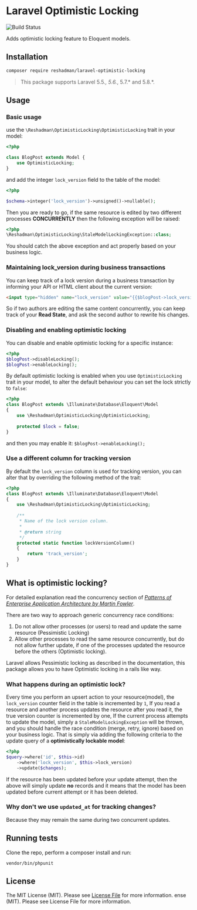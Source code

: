# Laravel Optimistic Locking
![Build Status](http://img.shields.io/travis/reshadman/laravel-optimistic-locking/master.png?style=flat-square)

Adds optimistic locking feature to Eloquent models.

## Installation 
```bash
composer require reshadman/laravel-optimistic-locking
```

> This package supports Laravel 5.5.*,  5.6.*, 5.7.* and 5.8.*.

## Usage

### Basic usage
use the `\Reshadman\OptimisticLocking\OptimisticLocking` trait
in your model:

```php
<?php

class BlogPost extends Model {
    use OptimisticLocking;
}
```

and add the integer `lock_version` field to the table of the model:
```php
<?php

$schema->integer('lock_version')->unsigned()->nullable();
```

Then you are ready to go, if the same resource is edited by two 
different processes **CONCURRENTLY** then the following exception
will be raised:

```php
<?php
\Reshadman\OptimisticLocking\StaleModelLockingException::class;
```

You should catch the above exception and act properly based 
on your business logic.

### Maintaining lock_version during business transactions

You can keep track of a lock version during a business transaction by informing your API or HTML client about the current version:
```html
<input type="hidden" name="lock_version" value="{{$blogPost->lock_version}}" 
```
      

So if two authors are editing the same content concurrently,
you can keep track of your **Read State**, and ask the second
author to rewrite his changes.

### Disabling and enabling optimistic locking
You can disable and enable optimistic locking for a specific 
instance:

```php
<?php
$blogPost->disableLocking();
$blogPost->enableLocking();
```

By default optimistic locking is enabled when you use
`OptimisticLocking` trait in your model, to alter the default
behaviour you can set the lock strictly to `false`:

```php
<?php
class BlogPost extends \Illuminate\Database\Eloquent\Model 
{
    use \Reshadman\OptimisticLocking\OptimisticLocking;
    
    protected $lock = false;
}
```
and then you may enable it: `$blogPost->enableLocking();`

### Use a different column for tracking version
By default the `lock_version` column is used for tracking
version, you can alter that by overriding the following method
of the trait:

```php
<?php
class BlogPost extends \Illuminate\Database\Eloquent\Model
{
    use \Reshadman\OptimisticLocking\OptimisticLocking;
    
    /**
     * Name of the lock version column.
     *
     * @return string
     */
    protected static function lockVersionColumn()
    {
        return 'track_version';
    }
}
```

## What is optimistic locking?
For detailed explanation read the concurrency section of [*Patterns of Enterprise Application Architecture by Martin Fowler*](https://www.martinfowler.com/eaaCatalog/optimisticOfflineLock.html).

There are two way to approach generic concurrency race conditions:
 1. Do not allow other processes (or users) to read and update the same
 resource (Pessimistic Locking)
 2. Allow other processes to read the same resource concurrently, but
 do not allow further update, if one of the processes updated the resource before the others (Optimistic locking).

Laravel allows Pessimistic locking as described in the documentation,
this package allows you to have Optimistic locking in a rails like way.

### What happens during an optimistic lock?
Every time you perform an upsert action to your resource(model), 
the `lock_version` counter field in the table is incremented by `1`,
If you read a resource and another process updates the resource
after you read it, the true version counter is incremented by one,
If the current process attempts to update the model, simply a
`StaleModelLockingException` will be thrown, and you should
handle the race condition (merge, retry, ignore) based on your
business logic. That is simply via adding the following criteria
to the update query of a **optimistically lockable model**:

```php
<?php
$query->where('id', $this->id)
    ->where('lock_version', $this->lock_version)
    ->update($changes);
```

If the resource has been updated before your update attempt, then the above will simply
update **no** records and it means that the model has been updated before
current attempt or it has been deleted.

### Why don't we use `updated_at` for tracking changes?
Because they may remain the same during two concurrent updates.

## Running tests
Clone the repo, perform a composer install and run:

```vendor/bin/phpunit```

## License

The MIT License (MIT). Please see [License File](LICENSE.md) for more information.
ense (MIT). Please see License File for more information.
